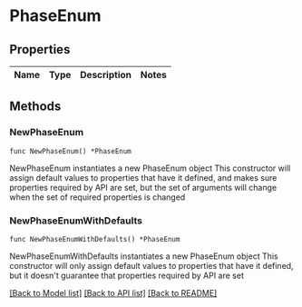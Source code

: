 # PhaseEnum

## Properties

Name | Type | Description | Notes
------------ | ------------- | ------------- | -------------

## Methods

### NewPhaseEnum

`func NewPhaseEnum() *PhaseEnum`

NewPhaseEnum instantiates a new PhaseEnum object
This constructor will assign default values to properties that have it defined,
and makes sure properties required by API are set, but the set of arguments
will change when the set of required properties is changed

### NewPhaseEnumWithDefaults

`func NewPhaseEnumWithDefaults() *PhaseEnum`

NewPhaseEnumWithDefaults instantiates a new PhaseEnum object
This constructor will only assign default values to properties that have it defined,
but it doesn't guarantee that properties required by API are set


[[Back to Model list]](../README.md#documentation-for-models) [[Back to API list]](../README.md#documentation-for-api-endpoints) [[Back to README]](../README.md)


